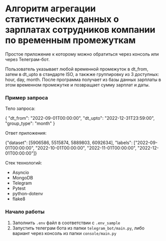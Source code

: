 # Алгоритм агрегации статистических данных о зарплатах сотрудников компании по временным промежуткам
Простое приложение к которому можно обратиться через консоль или через Телеграм-бот.

Пользователь указывает любой временной промежуток в dt_from, затем в dt_upto в стандарте ISO, а такжже группировку из 3 доступных: hour, day, month. После программа получает из базы данных зарплаты в этом временном промежутке и позвращает сумму зарплат и даты.

### Пример запроса
Тело запроса:

{
   "dt_from": "2022-09-01T00:00:00",
   "dt_upto": "2022-12-31T23:59:00",
   "group_type": "month"
}

Ответ приложения:

{"dataset": [5906586, 5515874, 5889803, 6092634],
"labels": ["2022-09-01T00:00:00", "2022-10-01T00:00:00", "2022-11-01T00:00:00", "2022-12-01T00:00:00"]}



Стек технологий:

- Asyncio
- MongoDB
- Telegram
- Pytest
- python-dotenv
- flake8

### Начало работы
1. Заполнить `.env` файл в соответствии с `.env_sample`
2. Запустить телеграм бота из папки `telegram_bot/main.py`, либо вариант через консоль из папки `console/main.py`
